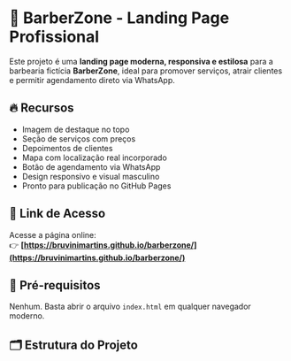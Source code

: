 # 💈 BarberZone - Landing Page Profissional

Este projeto é uma **landing page moderna, responsiva e estilosa** para a barbearia fictícia **BarberZone**, ideal para promover serviços, atrair clientes e permitir agendamento direto via WhatsApp.

## 🔥 Recursos

- Imagem de destaque no topo
- Seção de serviços com preços
- Depoimentos de clientes
- Mapa com localização real incorporado
- Botão de agendamento via WhatsApp
- Design responsivo e visual masculino
- Pronto para publicação no GitHub Pages

## 📍 Link de Acesso

Acesse a página online:  
👉 **[https://bruvinimartins.github.io/barberzone/](https://bruvinimartins.github.io/barberzone/)**

## 🧪 Pré-requisitos

Nenhum. Basta abrir o arquivo `index.html` em qualquer navegador moderno.

## 🗂️ Estrutura do Projeto

